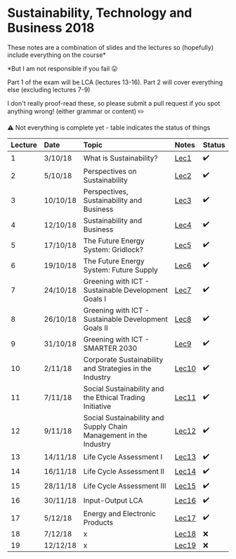 # Sustainability, Technology and Business 2018

These notes are a combination of slides and the lectures so (hopefully) include everything on the course*

*But I am not responsible if you fail 😛

Part 1 of the exam will be LCA (lectures 13-16). Part 2 will cover everything else (excluding lectures 7-9)

I don't really proof-read these, so please submit a pull request if you spot anything wrong! (either grammar or content) ✏️

⚠️ Not everything is complete yet - table indicates the status of things

|Lecture|Date|Topic|Notes|Status|
|:--|:--|:--|:--|:--|
|1|3/10/18|What is Sustainability?|[Lec1](Notes/Lecture1.md)|✔️|
|2|5/10/18|Perspectives on Sustainability|[Lec2](Notes/Lecture2.md)|✔️|
|3|10/10/18|Perspectives, Sustainability and Business|[Lec3](Notes/Lecture3.md)|✔️|
|4|12/10/18|Sustainability and Business|[Lec4](Notes/Lecture4.md)|✔️|
|5|17/10/18|The Future Energy System: Gridlock?|[Lec5](Notes/Lecture5.md)|✔️|
|6|19/10/18|The Future Energy System: Future Supply|[Lec6](Notes/Lecture6.md)|✔️|
|7|24/10/18|Greening with ICT - Sustainable Development Goals I|[Lec7](Notes/Lecture7.md)|✔️|
|8|26/10/18|Greening with ICT - Sustainable Development Goals II|[Lec8](Notes/Lecture8.md)|✔️|
|9|31/10/18|Greening with ICT - SMARTER 2030|[Lec9](Notes/Lecture9.md)|✔️|
|10|2/11/18|Corporate Sustainability and Strategies in the Industry|[Lec10](Notes/Lecture10.md)|✔️|
|11|7/11/18|Social Sustainability and the Ethical Trading Initiative|[Lec11](Notes/Lecture11.md)|✔️|
|12|9/11/18|Social Sustainability and Supply Chain Management in the Industry|[Lec12](Notes/Lecture12.md)|✔️|
|13|14/11/18|Life Cycle Assessment I|[Lec13](Notes/Lecture13.md)|✔️|
|14|16/11/18|Life Cycle Assessment II|[Lec14](Notes/Lecture14.md)|✔️|
|15|28/11/18|Life Cycle Assessment III|[Lec15](Notes/Lecture15.md)|✔️|
|16|30/11/18|Input-Output LCA|[Lec16](Notes/Lecture16.md)|✔️|
|17|5/12/18|Energy and Electronic Products|[Lec17](Notes/Lecture17.md)|✔️|
|18|7/12/18|x|[Lec18](Notes/Lecture18.md)|❌|
|19|12/12/18|x|[Lec19](Notes/Lecture19.md)|❌|
